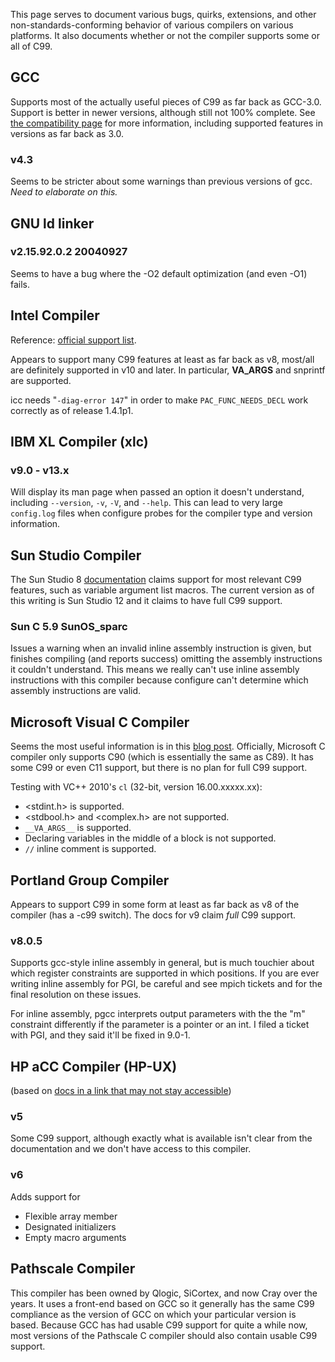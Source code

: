 This page serves to document various bugs, quirks, extensions, and other
non-standards-conforming behavior of various compilers on various
platforms. It also documents whether or not the compiler supports some
or all of C99.

## GCC

Supports most of the actually useful pieces of C99 as far back as
GCC-3.0. Support is better in newer versions, although still not 100%
complete. See [the compatibility
page](http://gcc.gnu.org/c99status.html) for more information, including
supported features in versions as far back as 3.0.

### v4.3

Seems to be stricter about some warnings than previous versions of gcc.
*Need to elaborate on this.*

## GNU ld linker

### v2.15.92.0.2 20040927

Seems to have a bug where the -O2 default optimization (and even -O1)
fails.

## Intel Compiler

Reference: [official support
list](https://software.intel.com/en-us/articles/c99-support-in-intel-c-compiler).

Appears to support many C99 features at least as far back as v8,
most/all are definitely supported in v10 and later. In particular,
__VA_ARGS__ and snprintf are supported.

icc needs "`-diag-error 147`" in order to make `PAC_FUNC_NEEDS_DECL`
work correctly as of release 1.4.1p1.

## IBM XL Compiler (xlc)

### v9.0 - v13.x

Will display its man page when passed an option it doesn't understand,
including `--version`, `-v`, `-V`, and `--help`. This can lead to very
large `config.log` files when configure probes for the compiler type and
version information.

## Sun Studio Compiler

The Sun Studio 8
[documentation](http://docs.sun.com/source/817-5064/c99.app.html) claims
support for most relevant C99 features, such as variable argument list
macros. The current version as of this writing is Sun Studio 12 and it
claims to have full C99 support.

### Sun C 5.9 SunOS_sparc

Issues a warning when an invalid inline assembly instruction is given,
but finishes compiling (and reports success) omitting the assembly
instructions it couldn't understand. This means we really can't use
inline assembly instructions with this compiler because configure can't
determine which assembly instructions are valid.

## Microsoft Visual C Compiler

Seems the most useful information is in this [blog
post](https://herbsutter.com/2012/05/03/reader-qa-what-about-vc-and-c99/).
Officially, Microsoft C compiler only supports C90 (which is essentially
the same as C89). It has some C99 or even C11 support, but there is no
plan for full C99 support.

Testing with VC++ 2010's `cl` (32-bit, version 16.00.xxxxx.xx):

  - \<stdint.h\> is supported.
  - \<stdbool.h\> and \<complex.h\> are not supported.
  - `__VA_ARGS__` is supported.
  - Declaring variables in the middle of a block is not supported.
  - `//` inline comment is supported.

## Portland Group Compiler

Appears to support C99 in some form at least as far back as v8 of the
compiler (has a -c99 switch). The docs for v9 claim *full* C99 support.

### v8.0.5

Supports gcc-style inline assembly in general, but is much touchier
about which register constraints are supported in which positions. If
you are ever writing inline assembly for PGI, be careful and see mpich
tickets  and  for the final resolution on these issues.

For inline assembly, pgcc interprets output parameters with the the "m"
constraint differently if the parameter is a pointer or an int. I filed
a ticket with PGI, and they said it'll be fixed in 9.0-1.

## HP aCC Compiler (HP-UX)

(based on [docs in a link that may not stay
accessible](http://h21007.www2.hp.com/portal/site/dspp/menuitem.863c3e4cbcdc3f3515b49c108973a801/?ciid=4b080f1bace021100f1bace02110275d6e10RCRD))

### v5

Some C99 support, although exactly what is available isn't clear from
the documentation and we don't have access to this compiler.

### v6

Adds support for

  - Flexible array member
  - Designated initializers
  - Empty macro arguments

## Pathscale Compiler

This compiler has been owned by Qlogic, SiCortex, and now Cray over the
years. It uses a front-end based on GCC so it generally has the same C99
compliance as the version of GCC on which your particular version is
based. Because GCC has had usable C99 support for quite a while now,
most versions of the Pathscale C compiler should also contain usable C99
support.